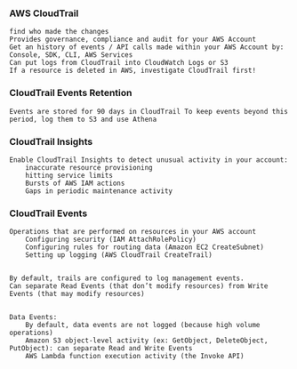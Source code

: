 
### AWS CloudTrail
    find who made the changes
    Provides governance, compliance and audit for your AWS Account
    Get an history of events / API calls made within your AWS Account by: Console, SDK, CLI, AWS Services
    Can put logs from CloudTrail into CloudWatch Logs or S3
    If a resource is deleted in AWS, investigate CloudTrail first!


### CloudTrail Events Retention
    Events are stored for 90 days in CloudTrail To keep events beyond this period, log them to S3 and use Athena



### CloudTrail Insights

    Enable CloudTrail Insights to detect unusual activity in your account: 
        inaccurate resource provisioning 
        hitting service limits
        Bursts of AWS IAM actions
        Gaps in periodic maintenance activity


### CloudTrail Events
    Operations that are performed on resources in your AWS account
        Configuring security (IAM AttachRolePolicy)
        Configuring rules for routing data (Amazon EC2 CreateSubnet)
        Setting up logging (AWS CloudTrail CreateTrail)


    By default, trails are configured to log management events.
    Can separate Read Events (that don’t modify resources) from Write Events (that may modify resources)


    Data Events:
        By default, data events are not logged (because high volume operations)
        Amazon S3 object-level activity (ex: GetObject, DeleteObject, PutObject): can separate Read and Write Events
        AWS Lambda function execution activity (the Invoke API)

